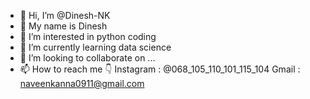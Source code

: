 - 👋 Hi, I’m @Dinesh-NK
- 🙋 My name is Dinesh
- 👀 I’m interested in python coding
- 🌱 I’m currently learning data science
- 💞️ I’m looking to collaborate on ...
- 📫 How to reach me 👇
 Instagram : @068_105_110_101_115_104
 Gmail : naveenkanna0911@gmail.com
